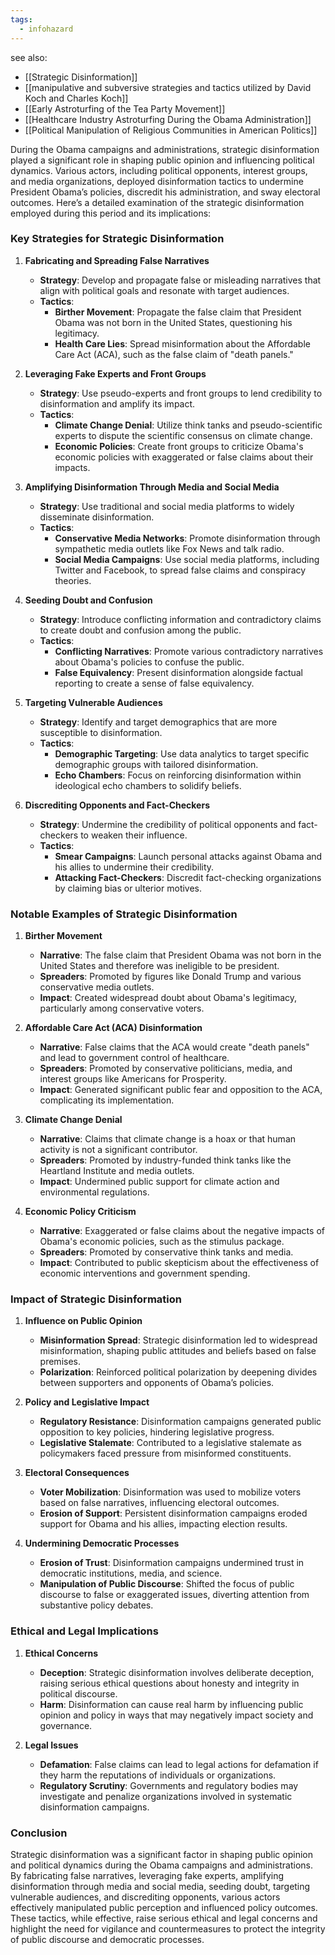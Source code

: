 ```yaml
---
tags:
  - infohazard
---
```

see also:
- [[Strategic Disinformation]]
- [[manipulative and subversive strategies and tactics utilized by David Koch and Charles Koch]]
- [[Early Astroturfing of the Tea Party Movement]]
- [[Healthcare Industry Astroturfing During the Obama Administration]]
- [[Political Manipulation of Religious Communities in American Politics]]

During the Obama campaigns and administrations, strategic disinformation played a significant role in shaping public opinion and influencing political dynamics. Various actors, including political opponents, interest groups, and media organizations, deployed disinformation tactics to undermine President Obama’s policies, discredit his administration, and sway electoral outcomes. Here’s a detailed examination of the strategic disinformation employed during this period and its implications:

### Key Strategies for Strategic Disinformation

1. **Fabricating and Spreading False Narratives**
   - **Strategy**: Develop and propagate false or misleading narratives that align with political goals and resonate with target audiences.
   - **Tactics**:
     - **Birther Movement**: Propagate the false claim that President Obama was not born in the United States, questioning his legitimacy.
     - **Health Care Lies**: Spread misinformation about the Affordable Care Act (ACA), such as the false claim of "death panels."

2. **Leveraging Fake Experts and Front Groups**
   - **Strategy**: Use pseudo-experts and front groups to lend credibility to disinformation and amplify its impact.
   - **Tactics**:
     - **Climate Change Denial**: Utilize think tanks and pseudo-scientific experts to dispute the scientific consensus on climate change.
     - **Economic Policies**: Create front groups to criticize Obama's economic policies with exaggerated or false claims about their impacts.

3. **Amplifying Disinformation Through Media and Social Media**
   - **Strategy**: Use traditional and social media platforms to widely disseminate disinformation.
   - **Tactics**:
     - **Conservative Media Networks**: Promote disinformation through sympathetic media outlets like Fox News and talk radio.
     - **Social Media Campaigns**: Use social media platforms, including Twitter and Facebook, to spread false claims and conspiracy theories.

4. **Seeding Doubt and Confusion**
   - **Strategy**: Introduce conflicting information and contradictory claims to create doubt and confusion among the public.
   - **Tactics**:
     - **Conflicting Narratives**: Promote various contradictory narratives about Obama's policies to confuse the public.
     - **False Equivalency**: Present disinformation alongside factual reporting to create a sense of false equivalency.

5. **Targeting Vulnerable Audiences**
   - **Strategy**: Identify and target demographics that are more susceptible to disinformation.
   - **Tactics**:
     - **Demographic Targeting**: Use data analytics to target specific demographic groups with tailored disinformation.
     - **Echo Chambers**: Focus on reinforcing disinformation within ideological echo chambers to solidify beliefs.

6. **Discrediting Opponents and Fact-Checkers**
   - **Strategy**: Undermine the credibility of political opponents and fact-checkers to weaken their influence.
   - **Tactics**:
     - **Smear Campaigns**: Launch personal attacks against Obama and his allies to undermine their credibility.
     - **Attacking Fact-Checkers**: Discredit fact-checking organizations by claiming bias or ulterior motives.

### Notable Examples of Strategic Disinformation

1. **Birther Movement**
   - **Narrative**: The false claim that President Obama was not born in the United States and therefore was ineligible to be president.
   - **Spreaders**: Promoted by figures like Donald Trump and various conservative media outlets.
   - **Impact**: Created widespread doubt about Obama's legitimacy, particularly among conservative voters.

2. **Affordable Care Act (ACA) Disinformation**
   - **Narrative**: False claims that the ACA would create "death panels" and lead to government control of healthcare.
   - **Spreaders**: Promoted by conservative politicians, media, and interest groups like Americans for Prosperity.
   - **Impact**: Generated significant public fear and opposition to the ACA, complicating its implementation.

3. **Climate Change Denial**
   - **Narrative**: Claims that climate change is a hoax or that human activity is not a significant contributor.
   - **Spreaders**: Promoted by industry-funded think tanks like the Heartland Institute and media outlets.
   - **Impact**: Undermined public support for climate action and environmental regulations.

4. **Economic Policy Criticism**
   - **Narrative**: Exaggerated or false claims about the negative impacts of Obama's economic policies, such as the stimulus package.
   - **Spreaders**: Promoted by conservative think tanks and media.
   - **Impact**: Contributed to public skepticism about the effectiveness of economic interventions and government spending.

### Impact of Strategic Disinformation

1. **Influence on Public Opinion**
   - **Misinformation Spread**: Strategic disinformation led to widespread misinformation, shaping public attitudes and beliefs based on false premises.
   - **Polarization**: Reinforced political polarization by deepening divides between supporters and opponents of Obama’s policies.

2. **Policy and Legislative Impact**
   - **Regulatory Resistance**: Disinformation campaigns generated public opposition to key policies, hindering legislative progress.
   - **Legislative Stalemate**: Contributed to a legislative stalemate as policymakers faced pressure from misinformed constituents.

3. **Electoral Consequences**
   - **Voter Mobilization**: Disinformation was used to mobilize voters based on false narratives, influencing electoral outcomes.
   - **Erosion of Support**: Persistent disinformation campaigns eroded support for Obama and his allies, impacting election results.

4. **Undermining Democratic Processes**
   - **Erosion of Trust**: Disinformation campaigns undermined trust in democratic institutions, media, and science.
   - **Manipulation of Public Discourse**: Shifted the focus of public discourse to false or exaggerated issues, diverting attention from substantive policy debates.

### Ethical and Legal Implications

1. **Ethical Concerns**
   - **Deception**: Strategic disinformation involves deliberate deception, raising serious ethical questions about honesty and integrity in political discourse.
   - **Harm**: Disinformation can cause real harm by influencing public opinion and policy in ways that may negatively impact society and governance.

2. **Legal Issues**
   - **Defamation**: False claims can lead to legal actions for defamation if they harm the reputations of individuals or organizations.
   - **Regulatory Scrutiny**: Governments and regulatory bodies may investigate and penalize organizations involved in systematic disinformation campaigns.

### Conclusion

Strategic disinformation was a significant factor in shaping public opinion and political dynamics during the Obama campaigns and administrations. By fabricating false narratives, leveraging fake experts, amplifying disinformation through media and social media, seeding doubt, targeting vulnerable audiences, and discrediting opponents, various actors effectively manipulated public perception and influenced policy outcomes. These tactics, while effective, raise serious ethical and legal concerns and highlight the need for vigilance and countermeasures to protect the integrity of public discourse and democratic processes.